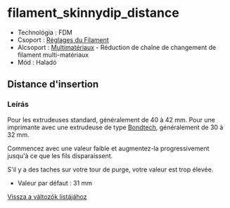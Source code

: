 # filament\_skinnydip\_distance

* Technológia : FDM
* Csoport : [Réglages du Filament](../filament_settings/filament_settings.md)
* Alcsoport : [Multimatériaux](../filament_settings/filament_settings.md#multimatériaux) - Réduction de chaîne de changement de filament multi-matériaux
* Mód : Haladó

## Distance d'insertion

### Leírás

Pour les extrudeuses standard, généralement de 40 à 42 mm. Pour une imprimante avec une extrudeuse de type [Bondtech](https://www.bondtech.se/), généralement de 30 à 32 mm.

Commencez avec une valeur faible et augmentez-la progressivement jusqu'à ce que les fils disparaissent.

S'il y a des taches sur votre tour de purge, votre valeur est trop élevée.

* Valeur par défaut : 31 mm

[Vissza a változók listájához](variable_list.md)

